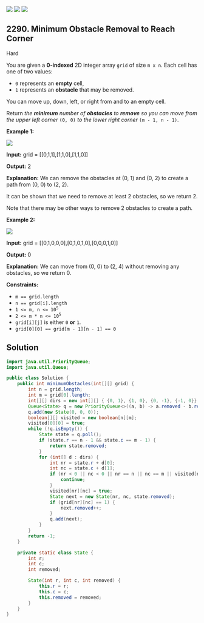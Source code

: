 [![](https://img.shields.io/github/stars/javadev/LeetCode-in-Java?label=Stars&style=flat-square)](https://github.com/javadev/LeetCode-in-Java)
[![](https://img.shields.io/github/forks/javadev/LeetCode-in-Java?label=Fork%20me%20on%20GitHub%20&style=flat-square)](https://github.com/javadev/LeetCode-in-Java/fork)
[![](https://img.shields.io/badge/-LeetCode%20in%20Kotlin-blue?style=flat-square)](https://github.com/javadev/LeetCode-in-Kotlin)

## 2290\. Minimum Obstacle Removal to Reach Corner

Hard

You are given a **0-indexed** 2D integer array `grid` of size `m x n`. Each cell has one of two values:

*   `0` represents an **empty** cell,
*   `1` represents an **obstacle** that may be removed.

You can move up, down, left, or right from and to an empty cell.

Return _the **minimum** number of **obstacles** to **remove** so you can move from the upper left corner_ `(0, 0)` _to the lower right corner_ `(m - 1, n - 1)`.

**Example 1:**

![](https://assets.leetcode.com/uploads/2022/04/06/example1drawio-1.png)

**Input:** grid = \[\[0,1,1],[1,1,0],[1,1,0]]

**Output:** 2

**Explanation:** We can remove the obstacles at (0, 1) and (0, 2) to create a path from (0, 0) to (2, 2).

It can be shown that we need to remove at least 2 obstacles, so we return 2.

Note that there may be other ways to remove 2 obstacles to create a path. 

**Example 2:**

![](https://assets.leetcode.com/uploads/2022/04/06/example1drawio.png)

**Input:** grid = \[\[0,1,0,0,0],[0,1,0,1,0],[0,0,0,1,0]]

**Output:** 0

**Explanation:** We can move from (0, 0) to (2, 4) without removing any obstacles, so we return 0. 

**Constraints:**

*   `m == grid.length`
*   `n == grid[i].length`
*   <code>1 <= m, n <= 10<sup>5</sup></code>
*   <code>2 <= m * n <= 10<sup>5</sup></code>
*   `grid[i][j]` is either `0` **or** `1`.
*   `grid[0][0] == grid[m - 1][n - 1] == 0`

## Solution

```java
import java.util.PriorityQueue;
import java.util.Queue;

public class Solution {
    public int minimumObstacles(int[][] grid) {
        int n = grid.length;
        int m = grid[0].length;
        int[][] dirs = new int[][] { {0, 1}, {1, 0}, {0, -1}, {-1, 0}};
        Queue<State> q = new PriorityQueue<>((a, b) -> a.removed - b.removed);
        q.add(new State(0, 0, 0));
        boolean[][] visited = new boolean[n][m];
        visited[0][0] = true;
        while (!q.isEmpty()) {
            State state = q.poll();
            if (state.r == n - 1 && state.c == m - 1) {
                return state.removed;
            }
            for (int[] d : dirs) {
                int nr = state.r + d[0];
                int nc = state.c + d[1];
                if (nr < 0 || nc < 0 || nr == n || nc == m || visited[nr][nc]) {
                    continue;
                }
                visited[nr][nc] = true;
                State next = new State(nr, nc, state.removed);
                if (grid[nr][nc] == 1) {
                    next.removed++;
                }
                q.add(next);
            }
        }
        return -1;
    }

    private static class State {
        int r;
        int c;
        int removed;

        State(int r, int c, int removed) {
            this.r = r;
            this.c = c;
            this.removed = removed;
        }
    }
}
```